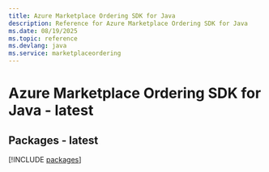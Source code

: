 ```yaml
---
title: Azure Marketplace Ordering SDK for Java
description: Reference for Azure Marketplace Ordering SDK for Java
ms.date: 08/19/2025
ms.topic: reference
ms.devlang: java
ms.service: marketplaceordering
---
```

# Azure Marketplace Ordering SDK for Java - latest
## Packages - latest
[!INCLUDE [packages](marketplace-ordering-index.md)]